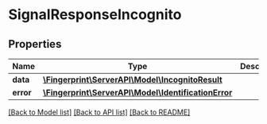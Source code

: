 # SignalResponseIncognito

## Properties
Name | Type | Description | Notes
------------ | ------------- | ------------- | -------------
**data** | [**\Fingerprint\ServerAPI\Model\IncognitoResult**](IncognitoResult.md) |  | [optional] 
**error** | [**\Fingerprint\ServerAPI\Model\IdentificationError**](IdentificationError.md) |  | [optional] 

[[Back to Model list]](../../README.md#documentation-for-models) [[Back to API list]](../../README.md#documentation-for-api-endpoints) [[Back to README]](../../README.md)

